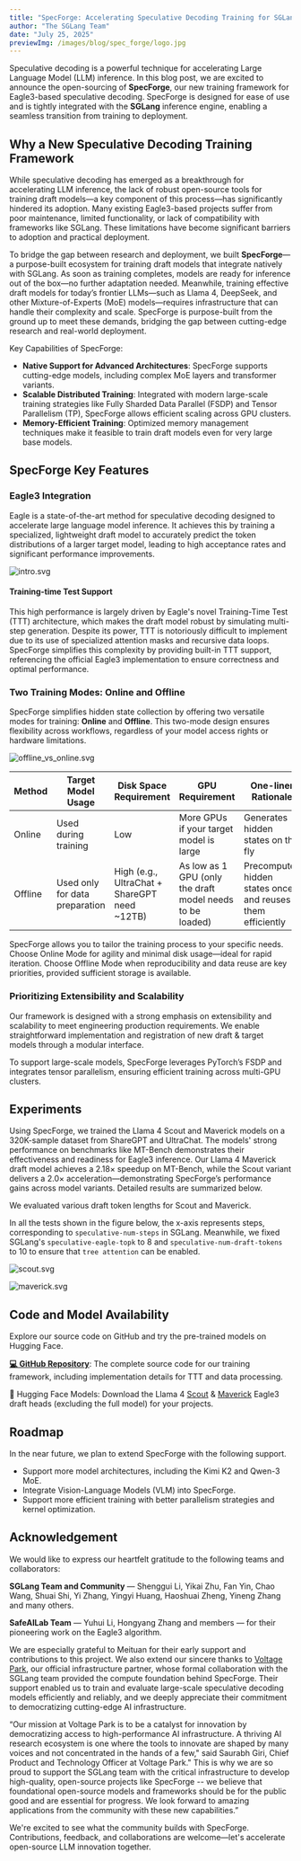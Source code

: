 ```yaml
---
title: "SpecForge: Accelerating Speculative Decoding Training for SGLang"
author: "The SGLang Team"
date: "July 25, 2025"
previewImg: /images/blog/spec_forge/logo.jpg
---
```


Speculative decoding is a powerful technique for accelerating Large Language Model (LLM) inference. In this blog post, we are excited to announce the open-sourcing of **SpecForge**, our new training framework for Eagle3-based speculative decoding. SpecForge is designed for ease of use and is tightly integrated with the **SGLang** inference engine, enabling a seamless transition from training to deployment.

## Why a New Speculative Decoding Training Framework

While speculative decoding has emerged as a breakthrough for accelerating LLM inference, the lack of robust open-source tools for training draft models—a key component of this process—has significantly hindered its adoption. Many existing Eagle3-based projects suffer from poor maintenance, limited functionality, or lack of compatibility with frameworks like SGLang. These limitations have become significant barriers to adoption and practical deployment.

To bridge the gap between research and deployment, we built **SpecForge**—a purpose-built ecosystem for training draft models that integrate natively with SGLang. As soon as training completes, models are ready for inference out of the box—no further adaptation needed. Meanwhile, training effective draft models for today’s frontier LLMs—such as Llama 4, DeepSeek, and other Mixture-of-Experts (MoE) models—requires infrastructure that can handle their complexity and scale. SpecForge is purpose-built from the ground up to meet these demands, bridging the gap between cutting-edge research and real-world deployment.

Key Capabilities of SpecForge:

-   **Native Support for Advanced Architectures**: SpecForge supports cutting-edge models, including complex MoE layers and transformer variants.
-   **Scalable Distributed Training**: Integrated with modern large-scale training strategies like Fully Sharded Data Parallel (FSDP) and Tensor Parallelism (TP), SpecForge allows efficient scaling across GPU clusters.
-   **Memory-Efficient Training**: Optimized memory management techniques make it feasible to train draft models even for very large base models.

## SpecForge Key Features

### Eagle3 Integration

Eagle is a state-of-the-art method for speculative decoding designed to accelerate large language model inference. It achieves this by training a specialized, lightweight draft model to accurately predict the token distributions of a larger target model, leading to high acceptance rates and significant performance improvements.

![intro.svg](/images/blog/spec_forge/eagleintro.PNG)

#### Training-time Test Support

This high performance is largely driven by Eagle's novel Training-Time Test (TTT) architecture, which makes the draft model robust by simulating multi-step generation. Despite its power, TTT is notoriously difficult to implement due to its use of specialized attention masks and recursive data loops. SpecForge simplifies this complexity by providing built-in TTT support, referencing the official Eagle3 implementation to ensure correctness and optimal performance.

### Two Training Modes: Online and Offline

SpecForge simplifies hidden state collection by offering two versatile modes for training: **Online** and **Offline**. This two-mode design ensures flexibility across workflows, regardless of your model access rights or hardware limitations.

![offline_vs_online.svg](/images/blog/spec_forge/offline_online.jpg)

  
| Method  | Target Model Usage          | Disk Space Requirement                      | GPU Requirement                                            | One-liner Rationale                                      |
|---------|-----------------------------|---------------------------------------------|------------------------------------------------------------|----------------------------------------------------------|
| Online  | Used during training         | Low                                          | More GPUs if your target model is large                    | Generates hidden states on the fly                       |
| Offline | Used only for data preparation | High (e.g., UltraChat + ShareGPT need ~12TB) | As low as 1 GPU (only the draft model needs to be loaded) | Precomputes hidden states once and reuses them efficiently |

SpecForge allows you to tailor the training process to your specific needs. Choose Online Mode for agility and minimal disk usage—ideal for rapid iteration. Choose Offline Mode when reproducibility and data reuse are key priorities, provided sufficient storage is available.

### Prioritizing Extensibility and Scalability

Our framework is designed with a strong emphasis on extensibility and scalability to meet engineering production requirements. We enable straightforward implementation and registration of new draft & target models through a modular interface.

To support large-scale models, SpecForge leverages PyTorch’s FSDP and integrates tensor parallelism, ensuring efficient training across multi-GPU clusters.

## Experiments

Using SpecForge, we trained the Llama 4 Scout and Maverick models on a 320K-sample dataset from ShareGPT and UltraChat. The models' strong performance on benchmarks like MT-Bench demonstrates their effectiveness and readiness for Eagle3 inference. Our Llama 4 Maverick draft model achieves a 2.18× speedup on MT-Bench, while the Scout variant delivers a 2.0× acceleration—demonstrating SpecForge’s performance gains across model variants. Detailed results are summarized below.

We evaluated various draft token lengths for Scout and Maverick. 

In all the tests shown in the figure below, the x-axis represents steps, corresponding to `speculative-num-steps` in SGLang. Meanwhile, we fixed SGLang's `speculative-eagle-topk` to 8 and `speculative-num-draft-tokens` to 10 to ensure that `tree attention` can be enabled.

![scout.svg](/images/blog/spec_forge/Llama4_Scout_performance_final.svg)

![maverick.svg](/images/blog/spec_forge/Llama4_Maverick_performance_final.svg)

## Code and Model Availability

Explore our source code on GitHub and try the pre-trained models on Hugging Face.

**[💻 GitHub Repository](https://github.com/sgl-project/SpecForge)**: The complete source code for our training framework, including implementation details for TTT and data processing.

🤗 Hugging Face Models: Download the Llama 4 [Scout](https://huggingface.co/lmsys/sglang-EAGLE3-Llama-4-Scout-17B-16E-Instruct-v1) & [Maverick](https://huggingface.co/lmsys/sglang-EAGLE3-Llama-4-Maverick-17B-128E-Instruct-v1) Eagle3 draft heads (excluding the full model) for your projects.

## Roadmap

In the near future, we plan to extend SpecForge with the following support.

-   Support more model architectures, including the Kimi K2 and Qwen-3 MoE.
-   Integrate Vision-Language Models (VLM) into SpecForge.
-   Support more efficient training with better parallelism strategies and kernel optimization.

## Acknowledgement

We would like to express our heartfelt gratitude to the following teams and collaborators:

**SGLang Team and Community** — Shenggui Li, Yikai Zhu, Fan Yin, Chao Wang, Shuai Shi, Yi Zhang, Yingyi Huang, Haoshuai Zheng, Yineng Zhang and many others.

**SafeAILab Team** — Yuhui Li, Hongyang Zhang and members — for their pioneering work on the Eagle3 algorithm.

We are especially grateful to Meituan for their early support and contributions to this project. We also extend our sincere thanks to [Voltage Park](https://www.voltagepark.com/), our official infrastructure partner, whose formal collaboration with the SGLang team provided the compute foundation behind SpecForge. Their support enabled us to train and evaluate large-scale speculative decoding models efficiently and reliably, and we deeply appreciate their commitment to democratizing cutting-edge AI infrastructure.

“Our mission at Voltage Park is to be a catalyst for innovation by democratizing access to high-performance AI infrastructure. A thriving AI research ecosystem is one where the tools to innovate are shaped by many voices and not concentrated in the hands of a few," said Saurabh Giri, Chief Product and Technology Officer at Voltage Park." This is why we are so proud to support the SGLang team with the critical infrastructure to develop high-quality, open-source projects like SpecForge -- we believe that foundational open-source models and frameworks should be for the public good and are essential for progress. We look forward to amazing applications from the community with these new capabilities.”

We're excited to see what the community builds with SpecForge. Contributions, feedback, and collaborations are welcome—let's accelerate open-source LLM innovation together.
